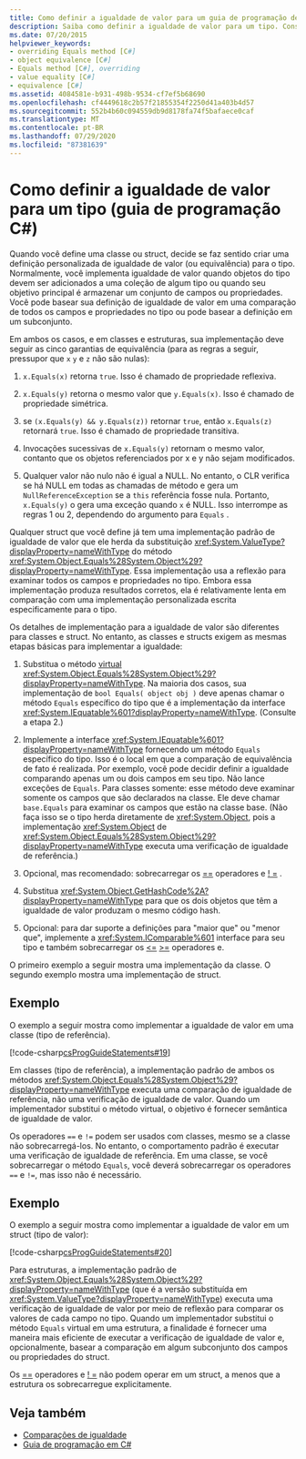 ```yaml
---
title: Como definir a igualdade de valor para um guia de programação de tipo C#
description: Saiba como definir a igualdade de valor para um tipo. Consulte exemplos de código e exiba recursos adicionais disponíveis.
ms.date: 07/20/2015
helpviewer_keywords:
- overriding Equals method [C#]
- object equivalence [C#]
- Equals method [C#], overriding
- value equality [C#]
- equivalence [C#]
ms.assetid: 4084581e-b931-498b-9534-cf7ef5b68690
ms.openlocfilehash: cf4449618c2b57f21855354f2250d41a403b4d57
ms.sourcegitcommit: 552b4b60c094559db9d8178fa74f5bafaece0caf
ms.translationtype: MT
ms.contentlocale: pt-BR
ms.lasthandoff: 07/29/2020
ms.locfileid: "87381639"
---
```

# <a name="how-to-define-value-equality-for-a-type-c-programming-guide"></a>Como definir a igualdade de valor para um tipo (guia de programação C#)

Quando você define uma classe ou struct, decide se faz sentido criar uma definição personalizada de igualdade de valor (ou equivalência) para o tipo. Normalmente, você implementa igualdade de valor quando objetos do tipo devem ser adicionados a uma coleção de algum tipo ou quando seu objetivo principal é armazenar um conjunto de campos ou propriedades. Você pode basear sua definição de igualdade de valor em uma comparação de todos os campos e propriedades no tipo ou pode basear a definição em um subconjunto.

Em ambos os casos, e em classes e estruturas, sua implementação deve seguir as cinco garantias de equivalência (para as regras a seguir, pressupor que `x` `y` e `z` não são nulas):  
  
1. `x.Equals(x)` retorna `true`. Isso é chamado de propriedade reflexiva.  
  
2. `x.Equals(y)` retorna o mesmo valor que `y.Equals(x)`. Isso é chamado de propriedade simétrica.  
  
3. se `(x.Equals(y) && y.Equals(z))` retornar `true`, então `x.Equals(z)` retornará `true`. Isso é chamado de propriedade transitiva.  
  
4. Invocações sucessivas de `x.Equals(y)` retornam o mesmo valor, contanto que os objetos referenciados por x e y não sejam modificados.  
  
5. Qualquer valor não nulo não é igual a NULL. No entanto, o CLR verifica se há NULL em todas as chamadas de método e gera um `NullReferenceException` se a `this` referência fosse nula. Portanto, `x.Equals(y)` o gera uma exceção quando `x` é NULL. Isso interrompe as regras 1 ou 2, dependendo do argumento para `Equals` .

 Qualquer struct que você define já tem uma implementação padrão de igualdade de valor que ele herda da substituição <xref:System.ValueType?displayProperty=nameWithType> do método <xref:System.Object.Equals%28System.Object%29?displayProperty=nameWithType>. Essa implementação usa a reflexão para examinar todos os campos e propriedades no tipo. Embora essa implementação produza resultados corretos, ela é relativamente lenta em comparação com uma implementação personalizada escrita especificamente para o tipo.  
  
 Os detalhes de implementação para a igualdade de valor são diferentes para classes e struct. No entanto, as classes e structs exigem as mesmas etapas básicas para implementar a igualdade:  
  
1. Substitua o método [virtual](../../language-reference/keywords/virtual.md) <xref:System.Object.Equals%28System.Object%29?displayProperty=nameWithType>. Na maioria dos casos, sua implementação de `bool Equals( object obj )` deve apenas chamar o método `Equals` específico do tipo que é a implementação da interface <xref:System.IEquatable%601?displayProperty=nameWithType>. (Consulte a etapa 2.)  
  
2. Implemente a interface <xref:System.IEquatable%601?displayProperty=nameWithType> fornecendo um método `Equals` específico do tipo. Isso é o local em que a comparação de equivalência de fato é realizada. Por exemplo, você pode decidir definir a igualdade comparando apenas um ou dois campos em seu tipo. Não lance exceções de `Equals`. Para classes somente: esse método deve examinar somente os campos que são declarados na classe. Ele deve chamar `base.Equals` para examinar os campos que estão na classe base. (Não faça isso se o tipo herda diretamente de <xref:System.Object>, pois a implementação <xref:System.Object> de <xref:System.Object.Equals%28System.Object%29?displayProperty=nameWithType> executa uma verificação de igualdade de referência.)  
  
3. Opcional, mas recomendado: sobrecarregar os [==](../../language-reference/operators/equality-operators.md#equality-operator-) operadores e [! =](../../language-reference/operators/equality-operators.md#inequality-operator-) .  
  
4. Substitua <xref:System.Object.GetHashCode%2A?displayProperty=nameWithType> para que os dois objetos que têm a igualdade de valor produzam o mesmo código hash.  
  
5. Opcional: para dar suporte a definições para "maior que" ou "menor que", implemente a <xref:System.IComparable%601> interface para seu tipo e também sobrecarregar os [<=](../../language-reference/operators/comparison-operators.md#less-than-or-equal-operator-) [>=](../../language-reference/operators/comparison-operators.md#greater-than-or-equal-operator-) operadores e.  
  
 O primeiro exemplo a seguir mostra uma implementação da classe. O segundo exemplo mostra uma implementação de struct.  

## <a name="example"></a>Exemplo

 O exemplo a seguir mostra como implementar a igualdade de valor em uma classe (tipo de referência).  
  
 [!code-csharp[csProgGuideStatements#19](~/samples/snippets/csharp/VS_Snippets_VBCSharp/csProgGuideStatements/CS/Statements.cs#19)]  
  
 Em classes (tipo de referência), a implementação padrão de ambos os métodos <xref:System.Object.Equals%28System.Object%29?displayProperty=nameWithType> executa uma comparação de igualdade de referência, não uma verificação de igualdade de valor. Quando um implementador substitui o método virtual, o objetivo é fornecer semântica de igualdade de valor.  
  
 Os operadores `==` e `!=` podem ser usados com classes, mesmo se a classe não sobrecarregá-los. No entanto, o comportamento padrão é executar uma verificação de igualdade de referência. Em uma classe, se você sobrecarregar o método `Equals`, você deverá sobrecarregar os operadores `==` e `!=`, mas isso não é necessário.  

## <a name="example"></a>Exemplo

 O exemplo a seguir mostra como implementar a igualdade de valor em um struct (tipo de valor):  
  
 [!code-csharp[csProgGuideStatements#20](~/samples/snippets/csharp/VS_Snippets_VBCSharp/csProgGuideStatements/CS/Statements.cs#20)]  
  
 Para estruturas, a implementação padrão de <xref:System.Object.Equals%28System.Object%29?displayProperty=nameWithType> (que é a versão substituída em <xref:System.ValueType?displayProperty=nameWithType>) executa uma verificação de igualdade de valor por meio de reflexão para comparar os valores de cada campo no tipo. Quando um implementador substitui o método `Equals` virtual em uma estrutura, a finalidade é fornecer uma maneira mais eficiente de executar a verificação de igualdade de valor e, opcionalmente, basear a comparação em algum subconjunto dos campos ou propriedades do struct.  
  
 Os [==](../../language-reference/operators/equality-operators.md#equality-operator-) operadores e [! =](../../language-reference/operators/equality-operators.md#inequality-operator-) não podem operar em um struct, a menos que a estrutura os sobrecarregue explicitamente.  
  
## <a name="see-also"></a>Veja também

- [Comparações de igualdade](equality-comparisons.md)
- [Guia de programação em C#](../index.md)

